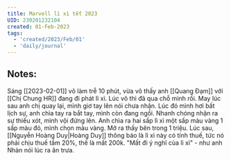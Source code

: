 ```yaml
---
title: Marvell lì xì tết 2023
UID: 230201232104
created: 01-Feb-2023
tags:
  - 'created/2023/Feb/01'
  - 'daily/journal'
---
```

## Notes:
Sáng [[2023-02-01]] vô làm trễ 10 phút, vừa vô thấy anh [[Quang Đạm]] với [[Chị Chung HR]] đang đi phát lì xì. Lúc vô thì đã qua chỗ mình rồi. May lúc sau anh chị quay lại, mình giơ tay lên nói chưa nhận. Lúc đó mình hơi bất lịch sự, anh chìa tay ra bắt tay, mình còn đang ngồi. Nhanh chóng nhận ra sự thiếu xót, mình vội đứng lên. Anh chìa ra hai sấp lì xì một sấp màu vàng 1 sấp màu đỏ, mình chọn màu vàng. Mở ra thấy bên trong 1 triệu. Lúc sau, [[Nguyễn Hoàng Duy|Hoàng Duy]] thông báo là lì xì này có tính thuế, tức nó phải chịu thuế tầm 20%, thế là mất 200k. "Mất đi ý nghĩ của lì xì" - như anh Nhàn nói lúc ra ăn trưa.

